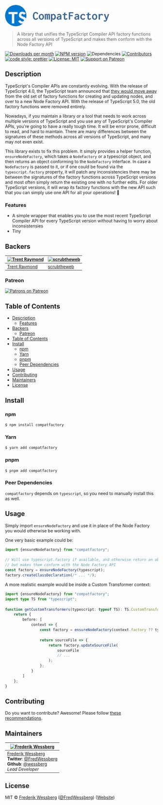 <!-- SHADOW_SECTION_LOGO_START -->

<div><img alt="Logo" src="https://raw.githubusercontent.com/wessberg/compatfactory/master/documentation/asset/logo.png" height="70"   /></div>

<!-- SHADOW_SECTION_LOGO_END -->

<!-- SHADOW_SECTION_DESCRIPTION_SHORT_START -->

> A library that unifies the TypeScript Compiler API factory functions across all versions of TypeScript and makes them conform with the Node Factory API

<!-- SHADOW_SECTION_DESCRIPTION_SHORT_END -->

<!-- SHADOW_SECTION_BADGES_START -->

<a href="https://npmcharts.com/compare/compatfactory?minimal=true"><img alt="Downloads per month" src="https://img.shields.io/npm/dm/compatfactory.svg"    /></a>
<a href="https://www.npmjs.com/package/compatfactory"><img alt="NPM version" src="https://badge.fury.io/js/compatfactory.svg"    /></a>
<img alt="Dependencies" src="https://img.shields.io/librariesio/github/wessberg%2Fcompatfactory.svg"    />
<a href="https://github.com/wessberg/compatfactory/graphs/contributors"><img alt="Contributors" src="https://img.shields.io/github/contributors/wessberg%2Fcompatfactory.svg"    /></a>
<a href="https://github.com/prettier/prettier"><img alt="code style: prettier" src="https://img.shields.io/badge/code_style-prettier-ff69b4.svg"    /></a>
<a href="https://opensource.org/licenses/MIT"><img alt="License: MIT" src="https://img.shields.io/badge/License-MIT-yellow.svg"    /></a>
<a href="https://www.patreon.com/bePatron?u=11315442"><img alt="Support on Patreon" src="https://img.shields.io/badge/patreon-donate-green.svg"    /></a>

<!-- SHADOW_SECTION_BADGES_END -->

<!-- SHADOW_SECTION_DESCRIPTION_LONG_START -->

## Description

<!-- SHADOW_SECTION_DESCRIPTION_LONG_END -->

TypeScript's Compiler APIs are constantly evolving. With the release of TypeScript 4.0, the TypeScript team announced that [they would move away](https://devblogs.microsoft.com/typescript/announcing-typescript-4-0/#usage-of-typescripts-compatfactory-is-deprecated) from the old
set of factory functions for creating and updating nodes, and over to a new Node Factory API. With the release of TypeScript 5.0, the old factory functions were removed entirely.

Nowadays, if you maintain a library or a tool that needs to work across multiple versions of TypeScript and you use any of TypeScript's Compiler APIs, you're going to have a really tough time. It will be error prone, difficult to read, and hard to maintain. There are many differences between the signatures of these methods across all versions of TypeScript, and many may not even exist.

This library exists to fix this problem. It simply provides a helper function, `ensureNodeFactory`, which takes a `NodeFactory` or a typescript object, and then returns an object conforming to the `NodeFactory` interface.
In case a `NodeFactory` is passed to it, or if one could be found via the `typescript.factory` property, it will patch any inconsistencies there may be between the signatures of the factory functions across TypeScript versions and most often simply return the existing one with no further edits. For older TypeScript versions, it will
wrap its factory functions with the new API such that you can simply use one API for all your operations! 🎉

<!-- SHADOW_SECTION_FEATURES_START -->

### Features

<!-- SHADOW_SECTION_FEATURES_END -->

- A simple wrapper that enables you to use the most recent TypeScript Compiler API for every TypeScript version without having to worry about inconsistensies
- Tiny

<!-- SHADOW_SECTION_FEATURE_IMAGE_START -->

<!-- SHADOW_SECTION_FEATURE_IMAGE_END -->

<!-- SHADOW_SECTION_BACKERS_START -->

## Backers

| <a href="https://changelog.me"><img alt="Trent Raymond" src="https://avatars.githubusercontent.com/u/1509616?v=4" height="70"   /></a> | <a href="https://scrubtheweb.com/computers/programming/1"><img alt="scrubtheweb" src="https://avatars.githubusercontent.com/u/41668218?v=4" height="70"   /></a> |
| -------------------------------------------------------------------------------------------------------------------------------------- | ---------------------------------------------------------------------------------------------------------------------------------------------------------------- |
| [Trent Raymond](https://changelog.me)                                                                                                  | [scrubtheweb](https://scrubtheweb.com/computers/programming/1)                                                                                                   |

### Patreon

<a href="https://www.patreon.com/bePatron?u=11315442"><img alt="Patrons on Patreon" src="https://img.shields.io/endpoint.svg?url=https%3A%2F%2Fshieldsio-patreon.vercel.app%2Fapi%3Fusername%3Dwessberg%26type%3Dpatrons"  width="200"  /></a>

<!-- SHADOW_SECTION_BACKERS_END -->

<!-- SHADOW_SECTION_TOC_START -->

## Table of Contents

- [Description](#description)
  - [Features](#features)
- [Backers](#backers)
  - [Patreon](#patreon)
- [Table of Contents](#table-of-contents)
- [Install](#install)
  - [npm](#npm)
  - [Yarn](#yarn)
  - [pnpm](#pnpm)
  - [Peer Dependencies](#peer-dependencies)
- [Usage](#usage)
- [Contributing](#contributing)
- [Maintainers](#maintainers)
- [License](#license)

<!-- SHADOW_SECTION_TOC_END -->

<!-- SHADOW_SECTION_INSTALL_START -->

## Install

### npm

```
$ npm install compatfactory
```

### Yarn

```
$ yarn add compatfactory
```

### pnpm

```
$ pnpm add compatfactory
```

### Peer Dependencies

`compatfactory` depends on `typescript`, so you need to manually install this as well.

<!-- SHADOW_SECTION_INSTALL_END -->

<!-- SHADOW_SECTION_USAGE_START -->

## Usage

<!-- SHADOW_SECTION_USAGE_END -->

Simply import `ensureNodeFactory` and use it in place of the Node Factory you would otherwise be working with.

One very basic example could be:

```ts
import {ensureNodeFactory} from "compatfactory";

// Will use typescript.factory if available, and otherwise return an object that wraps typescript's helper functions
// but makes them conform with the Node Factory API
const factory = ensureNodeFactory(typescript);
factory.createClassDeclaration(/* ... */);
```

A more realistic example would be inside a Custom Transformer context:

```ts
import {ensureNodeFactory} from "compatfactory";
import type TS from "typescript";

function getCustomTransformers(typescript: typeof TS): TS.CustomTransformers {
	return {
		before: [
			context => {
				const factory = ensureNodeFactory(context.factory ?? typescript);

				return sourceFile => {
					return factory.updateSourceFile(
						sourceFile
						// ...
					);
				};
			}
		]
	};
}
```

<!-- SHADOW_SECTION_CONTRIBUTING_START -->

## Contributing

Do you want to contribute? Awesome! Please follow [these recommendations](./CONTRIBUTING.md).

<!-- SHADOW_SECTION_CONTRIBUTING_END -->

<!-- SHADOW_SECTION_MAINTAINERS_START -->

## Maintainers

| <a href="mailto:frederikwessberg@hotmail.com"><img alt="Frederik Wessberg" src="https://avatars2.githubusercontent.com/u/20454213?s=460&v=4" height="70"   /></a>                                                                |
| -------------------------------------------------------------------------------------------------------------------------------------------------------------------------------------------------------------------------------- |
| [Frederik Wessberg](mailto:frederikwessberg@hotmail.com)<br><strong>Twitter</strong>: [@FredWessberg](https://twitter.com/FredWessberg)<br><strong>Github</strong>: [@wessberg](https://github.com/wessberg)<br>_Lead Developer_ |

<!-- SHADOW_SECTION_MAINTAINERS_END -->

<!-- SHADOW_SECTION_LICENSE_START -->

## License

MIT © [Frederik Wessberg](mailto:frederikwessberg@hotmail.com) ([@FredWessberg](https://twitter.com/FredWessberg)) ([Website](https://github.com/wessberg))

<!-- SHADOW_SECTION_LICENSE_END -->

